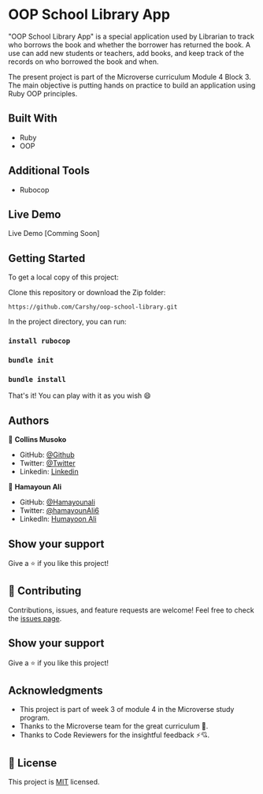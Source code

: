 
# OOP School Library App

"OOP School Library App" is a special application used by Librarian to track who borrows the book and whether the borrower has returned the book. A use can add new students or teachers, add books, and keep track of the records on who borrowed the book and when.

The present project is part of the Microverse curriculum Module 4 Block 3. The main objective is putting hands on practice to build an application using Ruby OOP principles.

## Built With

- Ruby
- OOP

## Additional Tools

- Rubocop

## Live Demo 

Live Demo [Comming Soon]

## Getting Started

To get a local copy of this project:

Clone this repository or download the Zip folder:
```
https://github.com/Carshy/oop-school-library.git
```
 
In the project directory, you can run:

### `install rubocop`

### `bundle init`

### `bundle install`

That's it! You can play with it as you wish :smile:

## Authors

👤 **Collins Musoko**

- GitHub: [@Github](https://github.com/Carshy)
- Twitter: [@Twitter](https://twitter.com/CarshyCollins)
- Linkedin: [Linkedin](https://www.linkedin.com/in/collins-musoko-864881120/)

👤 **Hamayoun Ali**

- GitHub: [@Hamayounali](https://github.com/Hamayounali)
- Twitter: [@hamayounAli6](https://twitter.com/hamayounAli6)
- LinkedIn: [Humayoon Ali](https://www.linkedin.com/in/humayoon-ali-663ba2239)

## Show your support

Give a ⭐️ if you like this project!

## 🤝 Contributing

Contributions, issues, and feature requests are welcome!
Feel free to check the [issues page](https://github.com/Carshy/oop-school-library/issues).

## Show your support

Give a ⭐️ if you like this project!

## Acknowledgments

- This project is part of week 3 of module 4 in the Microverse study program.
- Thanks to the Microverse team for the great curriculum 🙌.
- Thanks to Code Reviewers for the insightful feedback ⚡💘.

## 📝 License

This project is [MIT](https://github.com/Carshy/readme-template/blob/master/MIT.md) licensed.

